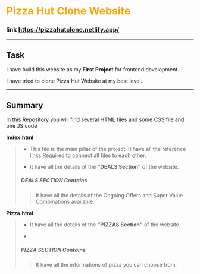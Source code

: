 
<a style="text-decoration: none; color: orange;" href= "https://pizzahutclone.netlify.app/"> <h1> Pizza Hut Clone Website </h1></a>


### link https://pizzahutclone.netlify.app/
___


## Task
I have build this website as my __First Project__ for frontend development.

I have tried to clone Pizza Hut Website at my best level.
___

## Summary 
In this Repository you will find several HTML files and some CSS file and one JS code 

**Index.html**
> - This file is the main pillar of the project. It have all the reference links Required to connect all files to each other.
>
> - It have all the details of the **"DEALS Section"** of the website.
>
> ##### DEALS SECTION Contains 
> > It have all the details of the Ongoing Offers and Super Value Combinations available.

**Pizza.html**
> - It have all the details of the **"PIZZAS Section"** of the website.
>
> - 
>
> ##### PIZZA SECTION Contains 
> > It have all the informations of pizza you can choose from. 
